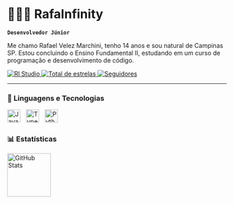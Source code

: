 # 👩🏻‍💻 RafaInfinity

**`Desenvolvedor Júnior`**

Me chamo Rafael Velez Marchini, tenho 14 anos e sou natural de Campinas SP. Estou concluindo o Ensino Fundamental II, estudando em um curso de programação e desenvolvimento de código.

<p align="left">
    <a href="https://discord.gg/Sa77kDtT6X">
        <img 
            alt="Rl Studio" 
            title="Rl Studio" 
            src="https://custom-icon-badges.demolab.com/badge/Rl%20Studio-gray?style=for-the-badge&labelColor=666666&logo=code&logoColor=white"
        />
    </a>
    <a href="https://github.com/RafaInfinity23?tab=repositories&sort=stargazers">
        <img 
            alt="Total de estrelas" 
            title="Total de estrelas GitHub" 
            src="https://custom-icon-badges.demolab.com/github/stars/RafaInfinity23?color=55960c&style=for-the-badge&labelColor=488207&logo=star&label=estrelas"
        />
    </a>
    <a href="https://github.com/RafaInfinity23?tab=followers">
        <img 
            alt="Seguidores" 
            title="Me siga no GitHub" 
            src="https://custom-icon-badges.demolab.com/github/followers/RafaInfinity23?color=236ad3&labelColor=1155ba&style=for-the-badge&logo=github&label=Seguidores&logoColor=white"
        />
    </a>
</p>

---

### 🤖 Linguagens e Tecnologias

<img 
    align="left" 
    alt="JavaScript" 
    title="JavaScript"
    width="30px" 
    style="padding-right: 10px;" 
    src="https://cdn.jsdelivr.net/gh/devicons/devicon@latest/icons/javascript/javascript-original.svg" 
/>
<img 
    align="left" 
    alt="TypeScript"
    title="TypeScript" 
    width="30px" 
    style="padding-right: 10px;" 
    src="https://cdn.jsdelivr.net/gh/devicons/devicon@latest/icons/typescript/typescript-original.svg" 
/>
<img 
    align="left" 
    alt="Python" 
    title="Python"
    width="30px" 
    style="padding-right: 10px;" 
    src="https://cdn.jsdelivr.net/gh/devicons/devicon@latest/icons/python/python-original.svg" 
/>

<br/>
<br/>

### 📊 Estatísticas

<img 
      align="left" 
      alt="GitHub Stats" 
      height="100" 
      src="https://github-readme-stats.vercel.app/api/top-langs/?username=RafaInfinity23&theme=tokyonight&layout=compact&custom_title=Tecnologias&langs_count=9" 
  />

</p>

